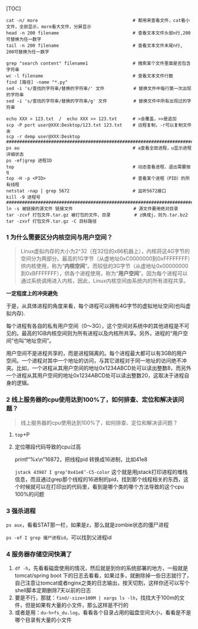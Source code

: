 [TOC]

```shell
cat -n/ more 									# 都用来查看文件，cat看小文件，全部显示，more看大文件，分屏显示
head -n 200 filename 							# 查看文本文件头部n行,200可替换为任一数字
tail -n 200 filename 							# 查看文本文件末尾n行, 200可替换为任一数字

grep "search content" filename1					# 搜索某个文件里面是否包含字符串
wc -l filename									# 查看文本文件行数
find [路径] -name "*.py"
sed -i 's/查找的字符串/替换的字符串/' 文件		   # 替换文件中每行第一次出现的字符串
sed -i 's/查找的字符串/替换的字符串/g' 文件		   # 替换文件中所有出现过的字符串

echo XXX > 123.txt  /  echo XXX >> 123.txt 		# >会覆盖，>>是追加 
scp -P port user@XXX:Desktop/123.txt 123.txt 	# 远程复制，-r可以复制文件夹
scp -r demp user@XXX:Desktop
#########################################################################
ps au											# a查看全部进程，u显示进程详细状态
ps -ef|grep 进程ID
top 											# 动态查看进程，退出需要按q
top -H -p <PID> 								# 查看某个进程（PID）的所有线程
netstat -nap | grep 5672						# 监听5672接口
kill -9 进程号
#########################################################################
ln -s 被链接的源文件 链接文件	 					 # 源文件要用绝对目录
tar -zcvf 打包文件.tar.gz 被打包的文件、目录			# z换成j，则为.tar.bz2
tar -zxvf 打包文件.tar.gz -C 目标路径
```



### 1 为什么需要区分内核空间与用户空间？

> ​		Linux虚拟内存的大小为2^32（在32位的x86机器上），内核将这4G字节的空间分为两部分。最高的1G字节（从虚地址0xC0000000到0xFFFFFFFF）供内核使用，称为“**内核空间**”。而较低的3G字节（从虚地址0x00000000到0xBFFFFFFF），供各个进程使用，称为“**用户空间**”。因为每个进程可以通过系统调用进入内核，因此，Linux内核空间由系统内的所有进程共享。

**一定程度上的冲突避免**

​		于是，从具体进程的角度来看，每个进程可以拥有4G字节的虚拟地址空间(也叫虚拟内存).

​		每个进程有各自的私有用户空间（0～3G），这个空间对系统中的其他进程是不可见的。最高的1GB内核空间则为所有进程以及内核所共享。另外，进程的“用户空间”也叫“地址空间”。

​		用户空间不是进程共享的，而是进程隔离的。每个进程最大都可以有3GB的用户空间。一个进程对其中一个地址的访问，与其它进程对于同一地址的访问绝不冲突。比如，一个进程从其用户空间的地址0x1234ABCD处可以读出整数8，而另外一个进程从其用户空间的地址0x1234ABCD处可以读出整数20，这取决于进程自身的逻辑。



### 2 线上服务器的cpu使用达到100%了，如何排查、定位和解决该问题？

> 线上服务器的cpu使用达到100%了，如何排查、定位和解决该问题？

1. `top`+P

2. 定位哪段代码导致的cpu过高

	printf“%x\n”16872，把线程pid 转换成16进制，比如41e8

	`jstack 43987 I grep‘0x41e8’-C5-color`
	这个就是用jstack打印进程的堆栈信息，而且通过grep那个线程的16进制的pid，找到那个线程相关的东西，这个时候就可以在打印出的代码里，看到是哪个类的哪个方法导致的这个cpu 100%的问题



### 3 强杀进程

`ps aux`，看看STAT那一栏，如果是z，那么就是zombie状态的僵尸进程

`ps -ef I grep 僵尸进程id`，可以找到父进程id



### 4 服务器存储空间快满了

1. `df -h`，先看看磁盘使用的情况，然后就是到你的系统部署的地方，一般就是tomcat/spring boot 下的日志去看看，如果过多，就删除掉一些日志就行了，自己注意让tomcat或者nginx之类的日志输出，按天切割，这样你还可以写个shell脚本定期删除7天以前的日志
2. 要是不行，那就：`find/-size+100M | xargs ls -lh`，找找大于100m的文件，但是如果有大量的小文件，那么这样是不行的
3. 或者是用：`du-h>fs_du.log`，看看各个目录占用的磁盘空间大小，看看是不是哪个目录有大量的小文件

